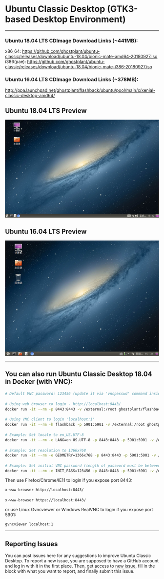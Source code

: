 # Ubuntu Classic Desktop (GTK3-based Desktop Environment)

------------------------------------------

### Ubuntu 18.04 LTS CDImage Download Links (~441MB):

x86_64: https://github.com/ghostplant/ubuntu-classic/releases/download/ubuntu-18.04/bionic-mate-amd64-20180927.iso
i386(pae): https://github.com/ghostplant/ubuntu-classic/releases/download/ubuntu-18.04/bionic-mate-i386-20180927.iso

### Ubuntu 16.04 LTS CDImage Download Links (~378MB):

http://ppa.launchpad.net/ghostplant/flashback/ubuntu/pool/main/x/xenial-classic-desktop-amd64/


## Ubuntu 18.04 LTS Preview

![Flashback Logo Bionic](img-flashback-bionic.png "Desktop")

## Ubuntu 16.04 LTS Preview

![Flashback Logo Xenial](img-flashback-xenial.png "Desktop")

------------------------------------------

## You can also run Ubuntu Classic Desktop 18.04 in Docker (with VNC):

```sh
# Default VNC password: 123456 (update it via 'vncpasswd' command inside VNC session)

# Using web browser to login - http://localhost:8443/
docker run -it --rm -p 8443:8443 -v /external:/root ghostplant/flashback

# Using VNC client to login 'localhost:1'
docker run -it --rm -h flashback -p 5901:5901 -v /external:/root ghostplant/flashback

# Example: Set locale to en_US.UTF-8
docker run -it --rm -e LANG=en_US.UTF-8 -p 8443:8443 -p 5901:5901 -v /external:/root ghostplant/flashback

# Example: Set resolution to 1366x768
docker run -it --rm -e GEOMETRY=1366x768 -p 8443:8443 -p 5901:5901 -v /external:/root ghostplant/flashback

# Example: Set initial VNC password (length of password must be between 6 to 8). If ~/.vnc/passwd already exists, manual INIT_PASS won't take effect.
docker run -it --rm -e INIT_PASS=123456 -p 8443:8443 -p 5901:5901 -v /external:/root ghostplant/flashback
```

Then use Firefox/Chrome/IE11 to login if you expose port 8443:

```sh
x-www-browser http://localhost:8443/

x-www-browser https://localhost:8443/
```

or use Linux Gvncviewer or Windows RealVNC to login if you expose port 5901:

```sh
gvncviewer localhost:1
```
------------------------------------------

## Reporting Issues

You can post issues here for any suggestions to improve Ubuntu Classic Desktop. To report a new issue, you are supposed to have a GitHub account and log in with it in the first place. Then, get access to [new issue](https://github.com/ghostplant/ubuntu-classic/issues/new), fill in the block with what you want to report, and finally submit this issue.
